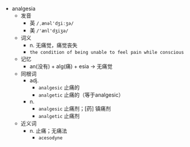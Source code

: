 - analgesia
  - 发音
    - 英 `/ˌænəl'dʒiːʒə/`
    - 美 `/'ænl'dʒiʒə/`
  - 词义
    - n. 无痛觉，痛觉丧失
    - `the condition of being unable to feel pain while conscious`
  - 记忆
    - an(没有) + alg(痛) + esia → 无痛觉
  - 同根词
    - adj.
      - `analgesic` 止痛的
      - `analgetic` 止痛的（等于analgesic）
    - n.
      - `analgesic` 止痛剂；[药] 镇痛剂
      - `analgetic` 止痛剂
  - 近义词
    - n. 止痛；无痛法
      - `acesodyne`
